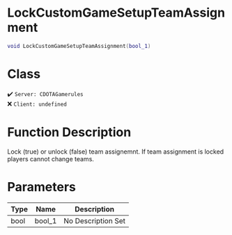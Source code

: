 # LockCustomGameSetupTeamAssignment
```lua
void LockCustomGameSetupTeamAssignment(bool_1)
```
# Class
✔️ `Server: CDOTAGamerules`  
❌ `Client: undefined`  

# Function Description
Lock (true) or unlock (false) team assignemnt. If team assignment is locked players cannot change teams.
# Parameters
Type|Name|Description
--|--|--
bool|bool_1|No Description Set
